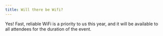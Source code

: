 ```yaml
---
title: Will there be Wifi?
---
```


Yes! Fast, reliable WiFi is a priority to us this year, and it will be available to all attendees for the duration of the event.
